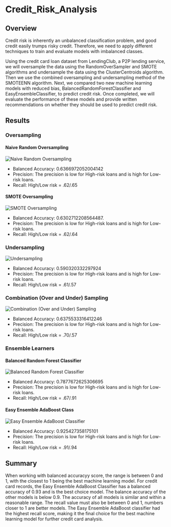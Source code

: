 # Credit_Risk_Analysis

## Overview
Credit risk is inherently an unbalanced classification problem, and good credit easily trumps risky credit. Therefore, we need to apply different techniques to train and evaluate models with imbalanced classes.

Using the credit card loan dataset from LendingClub, a P2P lending service, we will oversample the data using the RandomOverSampler and SMOTE algorithms and undersample the data using the ClusterCentroids algorithm. Then we use the combined oversampling and undersampling method of the SMOTEENN algorithm. Next, we compared two new machine learning models with reduced bias, BalancedRandomForestClassifier and EasyEnsembleClassifier, to predict credit risk. Once completed, we will evaluate the performance of these models and provide written recommendations on whether they should be used to predict credit risk.


## Results

### Oversampling

#### Naive Random Oversampling

![Naive Random Oversampling](https://github.com/Simro25011/Credit_Risk_Analysis/blob/main/Resources/oversampling.png)

- Balanced Accuracy: 0.6366972052004142
- Precision: The precision is low for High-risk loans and is high for Low-risk loans.
- Recall: High/Low risk = .62/.65

#### SMOTE Oversampling

![SMOTE Oversampling](https://github.com/Simro25011/Credit_Risk_Analysis/blob/main/Resources/Smote.png)

- Balanced Accuracy: 0.6302712208564487.
- Precision: The precision is low for High-risk loans and is high for Low-risk loans.
- Recall: High/Low risk = .62/.64

### Undersampling

![Undersampling](https://github.com/Simro25011/Credit_Risk_Analysis/blob/main/Resources/undersampling.png)

- Balanced Accuracy: 0.590320332297924
- Precision: The precision is low for High-risk loans and is high for Low-risk loans.
- Recall: High/Low risk = .61/.57

### Combination (Over and Under) Sampling

![Combination (Over and Under) Sampling](https://github.com/Simro25011/Credit_Risk_Analysis/blob/main/Resources/Combination.png)

- Balanced Accuracy: 0.6375533316412246
- Precision: The precision is low for High-risk loans and is high for Low-risk loans.
- Recall: High/Low risk = .70/.57

### Ensemble Learners

#### Balanced Random Forest Classifier

![Balanced Random Forest Classifier](https://github.com/Simro25011/Credit_Risk_Analysis/blob/main/Resources/Balanced%20random.png)

- Balanced Accuracy: 0.7877672625306695
- Precision: The precision is low for High-risk loans and is high for Low-risk loans.
- Recall: High/Low risk = .67/.91

#### Easy Ensemble AdaBoost Class

![Easy Ensemble AdaBoost Classifier](https://github.com/Simro25011/Credit_Risk_Analysis/blob/main/Resources/easy%20ensemble.png)

- Balanced Accuracy: 0.925427358175101
- Precision: The precision is low for High-risk loans and is high for Low-risk loans.
- Recall: High/Low risk = .91/.94

## Summary
When working with balanced accuracyy score, the range is between 0 and 1, with the closest to 1 being the best machine learning model. For credit card records, the Easy Ensemble AdaBoost Classifier has a balanced accuracy of 0.93 and is the best choice model. The balance accuracy of the other models is below 0.9. The accuracy of all models is similar and within a reasonable range. The recall value must also be between 0 and 1, numbers closer to 1 are better models. The Easy Ensemble AdaBoost classifier had the highest recall score, making it the final choice for the best machine learning model for further credit card analysis.
